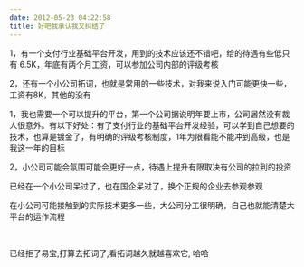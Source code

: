 ```yaml
---
date: 2012-05-23 04:22:58
title: 好吧我承认我又纠结了
---
```



<p>
	1，有一个支付行业基础平台开发，用到的技术应该还不错吧，给的待遇有些低只有 6.5K，年底有两个月工资，可以参加公司内部的评级考核
</p>
<p>
	2，还有一个小公司拓词，也就是常用的一些技术，对我来说入门可能更快一些，工资有8K，其他的没有
</p>
<p>
	1，我也需要一个可以提升的平台，第一个公司据说明年要上市，公司居然没有裁人很意外。有以下好处：有了支付行业的基础平台开发经验，可以学到自己想要的技术，也算是镀金了，有明确的评级考核制度，1年为限看能不能冲到高级，也是我这一年的目标
</p>
<p>
	2，小公司可能会氛围可能会更好一点，待遇上提升有限取决有公司的拉到的投资
</p>
<p>
	已经在一个小公司呆过了，也在国企呆过了，换个正规的企业去参观参观
</p>
<p>
	在小公司可能接触到的实际技术更多一些，大公司分工很明确，自己也就能清楚大平台的运作流程
</p>
<p>
	<br />
</p>
<p>
	已经拒了易宝,打算去拓词了,看拓词越久就越喜欢它, 哈哈
</p>
<p>
	<span></span> 
</p>